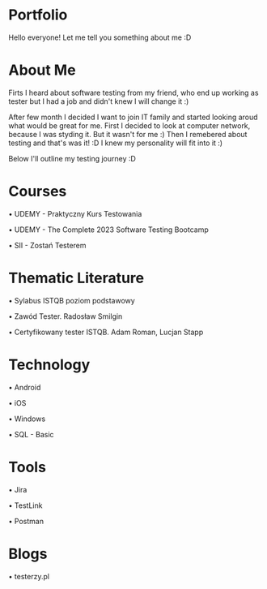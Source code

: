 # Portfolio
Hello everyone! Let me tell you something about me :D
# About Me
Firts I heard about software testing from my friend, who end up working as tester but I had a job and didn't knew I will change it :)

After few month I decided I want to join IT family and started looking aroud what would be great for me.
First I decided to look at computer network, because I was styding it. But it wasn't for me :)
Then I remebered about testing and that's was it! :D
I knew my personality will fit into it :)

Below I'll outline my testing journey :D
# Courses
• UDEMY - Praktyczny Kurs Testowania

• UDEMY - The Complete 2023 Software Testing Bootcamp

• SII - Zostań Testerem
# Thematic Literature
• Sylabus ISTQB poziom podstawowy

• Zawód Tester. Radosław Smilgin

• Certyfikowany tester ISTQB. Adam Roman, Lucjan Stapp
# Technology
• Android

• iOS

• Windows

• SQL - Basic
# Tools
• Jira

• TestLink

• Postman
# Blogs
• testerzy.pl

